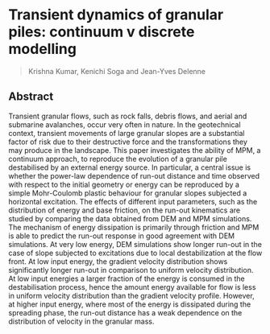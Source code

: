 # Transient dynamics of granular piles: continuum v discrete modelling
> Krishna Kumar, Kenichi Soga and Jean-Yves Delenne

## Abstract
Transient granular flows, such as rock falls, debris flows, and aerial and submarine avalanches, occur very often in nature. In the geotechnical context, transient movements of large granular slopes are a substantial factor of risk due to their destructive force and the transformations they may produce in the landscape. This paper investigates the ability of MPM, a continuum approach, to reproduce the evolution of a granular pile destabilised by an external energy source. In particular, a central issue is whether the power-law dependence of run-out distance and time observed with respect to the initial geometry or energy can be reproduced by a simple Mohr-Coulomb plastic behaviour for granular slopes subjected a horizontal excitation. The effects of different input parameters, such as the distribution of energy and base friction, on the run-out kinematics are studied by comparing the data obtained from DEM and MPM simulations. The mechanism of energy dissipation is primarily through friction and MPM is able to predict the run-out response in good agreement with DEM simulations. At very low energy, DEM simulations show longer run-out in the case of slope subjected to excitations due to local destabilization at the flow front. At low input energy, the gradient velocity distribution shows significantly longer run-out in comparison to uniform velocity distribution. At low input energies a larger fraction of the energy is consumed in the destabilisation process, hence the amount energy available for flow is less in uniform velocity distribution than the gradient velocity profile. However, at higher input energy, where most of the energy is dissipated during the spreading phase, the run-out distance has a weak dependence on the distribution of velocity in the granular mass.
